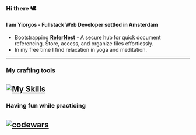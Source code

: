 ### Hi there 🕊️

#### I am Yiorgos - Fullstack Web Developer settled in Amsterdam

- Bootstrapping [__ReferNest__](https://refernest.xyz/) - A secure hub for quick document referencing. Store, access, and organize files effortlessly.
- In my free time I find relaxation in yoga and meditation.


---
### My crafting tools
[![My Skills](https://skillicons.dev/icons?i=js,ts,react,nextjs,nodejs,express,php,mysql,python,bash,linux,git,md,neovim)](https://skillicons.dev)
---
### Having fun while practicing
<a href="#"><img src="https://www.codewars.com/users/yogiyiorgos/badges/large" alt="codewars" border="0"></a>
---




